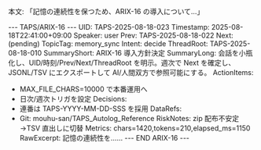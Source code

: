 本文: 「記憶の連続性を保つため、ARIX-16 の導入について…」

--- TAPS/ARIX-16 ---
UID: TAPS-2025-08-18-023
Timestamp: 2025-08-18T22:41:00+09:00
Speaker: user
Prev: TAPS-2025-08-18-022
Next: (pending)
TopicTag: memory_sync
Intent: decide
ThreadRoot: TAPS-2025-08-18-010
SummaryShort: ARIX-16 導入方針決定
SummaryLong: 会話を小瓶化し、UID/時刻/Prev/Next/ThreadRoot を明示。週次で Next を確定し、JSONL/TSV にエクスポートして AI/人間双方で参照可能にする。
ActionItems:
  - MAX_FILE_CHARS=10000 で本番運用へ
  - 日次/週次トリガを設定
Decisions:
  - 連番は TAPS-YYYY-MM-DD-SSS を採用
DataRefs:
  - Git: mouhu-san/TAPS_Autolog_Reference
RiskNotes: zip 配布不安定→TSV 直出しに切替
Metrics: chars=1420,tokens=210,elapsed_ms=1150
RawExcerpt: 記憶の連続性を……
--- END ARIX-16 ---
